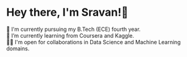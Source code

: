 # Hey there, I'm Sravan!👋

🔭 I'm currently pursuing my B.Tech (ECE) fourth year.  
🌱 I’m currently learning from Coursera and Kaggle.  
🤝🏻 I'm open for collaborations in Data Science and Machine Learning domains.  


<!--
**sravankumar-mode/sravankumar-mode** is a ✨ _special_ ✨ repository because its `README.md` (this file) appears on your GitHub profile.

Here are some ideas to get you started:
# 🔭 I'm currently pursuing my B.Tech (ECE) fourth year.
# 🌱 I’m currently learning from Coursera and Kaggle.
# 🤝🏻 I'm open for collaborations in Data Science and Machine Learning domains.
# 💻 I'm looking for an internship in Machine Learning domain.
-->
